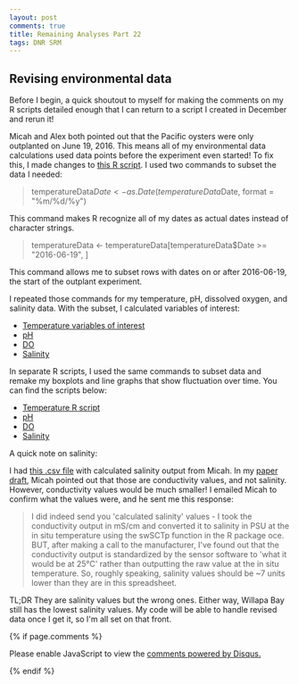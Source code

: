 ```yaml
---
layout: post
comments: true
title: Remaining Analyses Part 22
tags: DNR SRM
---
```


## Revising environmental data

Before I begin, a quick shoutout to myself for making the comments on my R scripts detailed enough that I can return to a script I created in December and rerun it!

Micah and Alex both pointed out that the Pacific oysters were only outplanted on June 19, 2016. This means all of my environmental data calculations used data points before the experiment even started! To fix this, I made changes to [this R script](https://github.com/RobertsLab/project-oyster-oa/blob/master/analyses/DNR_SRM_20170902/2017-11-15-Environmental-Data-and-Biomarker-Analyses/2017-12-13-Environmental-Data-Quality-Control/2017-12-19-Environmental-Data-Variables-of-Interest.R). I used two commands to subset the data I needed:

> temperatureData$Date <- as.Date(temperatureData$Date, format = "%m/%d/%y")

This command makes R recognize all of my dates as actual dates instead of character strings.

> temperatureData <- temperatureData[temperatureData$Date >= "2016-06-19", ]

This command allows me to subset rows with dates on or after 2016-06-19, the start of the outplant experiment.

I repeated those commands for my temperature, pH, dissolved oxygen, and salinity data. With the subset, I calculated variables of interest:

- [Temperature variables of interest](https://github.com/RobertsLab/project-oyster-oa/blob/master/analyses/DNR_SRM_20170902/2017-11-15-Environmental-Data-and-Biomarker-Analyses/2017-12-13-Environmental-Data-Quality-Control/2017-12-19-Temperature-Data-Variables-of-Interest.csv)
- [pH](https://github.com/RobertsLab/project-oyster-oa/blob/master/analyses/DNR_SRM_20170902/2017-11-15-Environmental-Data-and-Biomarker-Analyses/2017-12-13-Environmental-Data-Quality-Control/2017-12-19-pH-Data-Variables-of-Interest.csv)
- [DO](https://github.com/RobertsLab/project-oyster-oa/blob/master/analyses/DNR_SRM_20170902/2017-11-15-Environmental-Data-and-Biomarker-Analyses/2017-12-13-Environmental-Data-Quality-Control/2017-12-19-DO-Data-Variables-of-Interest.csv)
- [Salinity](https://github.com/RobertsLab/project-oyster-oa/blob/master/analyses/DNR_SRM_20170902/2017-11-15-Environmental-Data-and-Biomarker-Analyses/2017-12-13-Environmental-Data-Quality-Control/2017-12-19-Salinity-Data-Variables-of-Interest.csv)

In separate R scripts, I used the same commands to subset data and remake my boxplots and line graphs that show fluctuation over time. You can find the scripts below:

- [Temperature R script](https://github.com/RobertsLab/project-oyster-oa/blob/master/analyses/DNR_SRM_20170902/2017-11-15-Environmental-Data-and-Biomarker-Analyses/2017-12-13-Environmental-Data-Quality-Control/2017-12-18-QC-Environmental-Data-Temperature.R)
- [pH](https://github.com/RobertsLab/project-oyster-oa/blob/master/analyses/DNR_SRM_20170902/2017-11-15-Environmental-Data-and-Biomarker-Analyses/2017-12-13-Environmental-Data-Quality-Control/2017-12-18-QC-Environmental-Data-pH.R)
- [DO](https://github.com/RobertsLab/project-oyster-oa/blob/master/analyses/DNR_SRM_20170902/2017-11-15-Environmental-Data-and-Biomarker-Analyses/2017-12-13-Environmental-Data-Quality-Control/2017-12-18-QC-Environmental-Data-DO.R)
- [Salinity](https://github.com/RobertsLab/project-oyster-oa/blob/master/analyses/DNR_SRM_20170902/2017-11-15-Environmental-Data-and-Biomarker-Analyses/2017-12-13-Environmental-Data-Quality-Control/2017-12-18-QC-Environmental-Data-Salinity.R)

A quick note on salinity:

I had [this .csv file]() with calculated salinity output from Micah. In my [paper draft](https://docs.google.com/document/d/1giP16iXWPE7oDSNI7fyLV3p_1jqsXuuxlH7cJQAwhLM/edit?pli=1#), Micah pointed out that those are conductivity values, and not salinity. However, conductivity values would be much smaller! I emailed Micah to confirm what the values were, and he sent me this response:

> I did indeed send you 'calculated salinity' values - I took the conductivity output in mS/cm and converted it to salinity in PSU at the in situ temperature using the swSCTp function in the R package oce. BUT, after making a call to the manufacturer, I've found out that the conductivity output is standardized by the sensor software to 'what it would be at 25°C' rather than outputting the raw value at the in situ temperature. So, roughly speaking, salinity values should be ~7 units lower than they are in this spreadsheet.

TL;DR They are salinity values but the wrong ones. Either way, Willapa Bay still has the lowest salinity values. My code will be able to handle revised data once I get it, so I'm all set on that front.

{% if page.comments %}

<div id="disqus_thread"></div>
<script>

/**
*  RECOMMENDED CONFIGURATION VARIABLES: EDIT AND UNCOMMENT THE SECTION BELOW TO INSERT DYNAMIC VALUES FROM YOUR PLATFORM OR CMS.
*  LEARN WHY DEFINING THESE VARIABLES IS IMPORTANT: https://disqus.com/admin/universalcode/#configuration-variables*/
/*
var disqus_config = function () {
this.page.url = PAGE_URL;  // Replace PAGE_URL with your page's canonical URL variable
this.page.identifier = PAGE_IDENTIFIER; // Replace PAGE_IDENTIFIER with your page's unique identifier variable
};
*/
(function() { // DON'T EDIT BELOW THIS LINE
var d = document, s = d.createElement('script');
s.src = 'https://the-responsible-grad-student.disqus.com/embed.js';
s.setAttribute('data-timestamp', +new Date());
(d.head || d.body).appendChild(s);
})();
</script>
<noscript>Please enable JavaScript to view the <a href="https://disqus.com/?ref_noscript">comments powered by Disqus.</a></noscript>

{% endif %}

<script id="dsq-count-scr" src="//the-responsible-grad-student.disqus.com/count.js" async></script>
